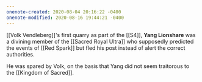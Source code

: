 ```yaml
---
onenote-created: 2020-08-04 20:16:22 -0400
onenote-modified: 2020-08-16 19:44:21 -0400
---
```


[[Volk Vendleberg]]'s first quarry as part of the [[S4]], **Yang Lionshare** was a divining member of the [[Sacred Royal Ultra]] who supposedly predicted the events of [[Red Spark]] but fled his post instead of alert the correct authorities. 

He was spared by Volk, on the basis that Yang did not seem traitorous to the [[Kingdom of Sacred]].
